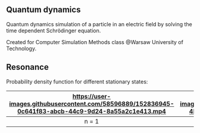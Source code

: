 ## Quantum dynamics

Quantum dynamics simulation of a particle in an electric field by solving the time dependent Schrödinger equation.

Created for Computer Simulation Methods class @Warsaw University of Technology.

## Resonance

Probability density function for different stationary states:

|https://user-images.githubusercontent.com/58596889/152836945-0c641f83-abcb-44c9-9d24-8a55a2c1e413.mp4  | https://user-images.githubusercontent.com/58596889/152836998-4bb073f6-72f3-47d9-844a-389dfac2a6e8.mp4 |
| :----:	|:----:	|
| n = 1	    | n = 4 	|

